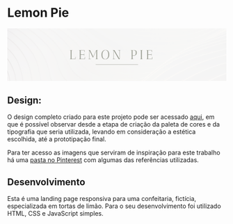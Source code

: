 # Lemon Pie 
<img src="assets/github.png">

## Design:
O design completo criado para este projeto pode ser acessado [aqui](https://www.figma.com/file/z3cu8y3epINRg7LJsjDGZE/lemon-pie?node-id=3:53), em que é possível observar desde a etapa de criação da paleta de cores e da tipografia que seria utilizada, levando em consideração a estética escolhida, até a prototipação final.

Para ter acesso as imagens que serviram de inspiração para este trabalho há uma [pasta no Pinterest](https://br.pinterest.com/talita_aya/projects/lemon-pie/) com algumas das referências utilizadas.

## Desenvolvimento
Esta é uma landing page responsiva para uma confeitaria, fictícia, especializada em tortas de limão. Para o seu desenvolvimento foi utilizado HTML, CSS e JavaScript simples.
